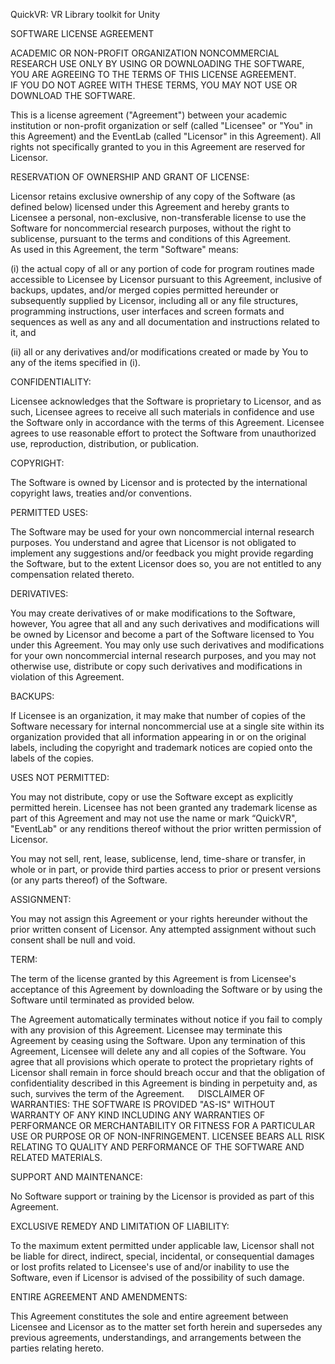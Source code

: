 QuickVR: VR Library toolkit for Unity

SOFTWARE LICENSE AGREEMENT

ACADEMIC OR NON-PROFIT ORGANIZATION NONCOMMERCIAL RESEARCH USE ONLY
BY USING OR DOWNLOADING THE SOFTWARE, YOU ARE AGREEING TO THE TERMS OF THIS LICENSE AGREEMENT.  
IF YOU DO NOT AGREE WITH THESE TERMS, YOU MAY NOT USE OR DOWNLOAD THE SOFTWARE.

This is a license agreement ("Agreement") between your academic institution or non-profit organization or self (called "Licensee" or "You" in this Agreement) and the EventLab (called "Licensor" in this Agreement).  All rights not specifically granted to you in this Agreement are reserved for Licensor. 

RESERVATION OF OWNERSHIP AND GRANT OF LICENSE: 

Licensor retains exclusive ownership of any copy of the Software (as defined below) licensed under this Agreement and hereby grants to Licensee a personal, non-exclusive, non-transferable license to use the Software for noncommercial research purposes, without the right to sublicense, pursuant to the terms and conditions of this Agreement.  
As used in this Agreement, the term "Software" means:

(i) the actual copy of all or any portion of code for program routines made accessible to Licensee by Licensor pursuant to this Agreement, inclusive of backups, updates, and/or merged copies permitted hereunder or subsequently supplied by Licensor,  including all or any file structures, programming instructions, user interfaces and screen formats and sequences as well as any and all documentation and instructions related to it, and 

(ii) all or any derivatives and/or modifications created or made by You to any of the items specified in (i).

CONFIDENTIALITY: 

Licensee acknowledges that the Software is proprietary to Licensor, and as such, Licensee agrees to receive all such materials in confidence and use the Software only in accordance with the terms of this Agreement. Licensee agrees to use reasonable effort to protect the Software from unauthorized use, reproduction, distribution, or publication.

COPYRIGHT: 

The Software is owned by Licensor and is protected by the international copyright laws, treaties and/or conventions.

PERMITTED USES:  

The Software may be used for your own noncommercial internal research purposes. You understand and agree that Licensor is not obligated to implement any suggestions and/or feedback you might provide regarding the Software, but to the extent Licensor does so, you are not entitled to any compensation related thereto.

DERIVATIVES: 

You may create derivatives of or make modifications to the Software, however, You agree that all and any such derivatives and modifications will be owned by Licensor and become a part of the Software licensed to You under this Agreement.  You may only use such derivatives and modifications for your own noncommercial internal research purposes, and you may not otherwise use, distribute or copy such derivatives and modifications in violation of this Agreement.

BACKUPS:  

If Licensee is an organization, it may make that number of copies of the Software necessary for internal noncommercial use at a single site within its organization provided that all information appearing in or on the original labels, including the copyright and trademark notices are copied onto the labels of the copies.

USES NOT PERMITTED:  

You may not distribute, copy or use the Software except as explicitly permitted herein. Licensee has not been granted any trademark license as part of this Agreement and may not use the name or mark “QuickVR", "EventLab" or any renditions thereof without the prior written permission of Licensor.

You may not sell, rent, lease, sublicense, lend, time-share or transfer, in whole or in part, or provide third parties access to prior or present versions (or any parts thereof) of the Software.

ASSIGNMENT: 

You may not assign this Agreement or your rights hereunder without the prior written consent of Licensor. Any attempted assignment without such consent shall be null and void.

TERM: 

The term of the license granted by this Agreement is from Licensee's acceptance of this Agreement by downloading the Software or by using the Software until terminated as provided below.

The Agreement automatically terminates without notice if you fail to comply with any provision of this Agreement.  Licensee may terminate this Agreement by ceasing using the Software.  Upon any termination of this Agreement, Licensee will delete any and all copies of the Software. You agree that all provisions which operate to protect the proprietary rights of Licensor shall remain in force should breach occur and that the obligation of confidentiality described in this Agreement is binding in perpetuity and, as such, survives the term of the Agreement.
 
DISCLAIMER OF WARRANTIES:  THE SOFTWARE IS PROVIDED "AS-IS" WITHOUT WARRANTY OF ANY KIND INCLUDING ANY WARRANTIES OF PERFORMANCE OR MERCHANTABILITY OR FITNESS FOR A PARTICULAR USE OR PURPOSE OR OF NON-INFRINGEMENT.  LICENSEE BEARS ALL RISK RELATING TO QUALITY AND PERFORMANCE OF THE SOFTWARE AND RELATED MATERIALS.

SUPPORT AND MAINTENANCE: 

No Software support or training by the Licensor is provided as part of this Agreement. 

EXCLUSIVE REMEDY AND LIMITATION OF LIABILITY: 

To the maximum extent permitted under applicable law, Licensor shall not be liable for direct, indirect, special, incidental, or consequential damages or lost profits related to Licensee's use of and/or inability to use the Software, even if Licensor is advised of the possibility of such damage.

ENTIRE AGREEMENT AND AMENDMENTS: 

This Agreement constitutes the sole and entire agreement between Licensee and Licensor as to the matter set forth herein and supersedes any previous agreements, understandings, and arrangements between the parties relating hereto.
